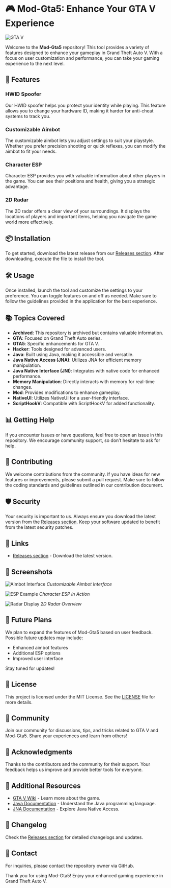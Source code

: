 # 🎮 Mod-Gta5: Enhance Your GTA V Experience

![GTA V](https://img.shields.io/badge/GTA%20V-Enhancement-blue?style=flat&logo=gamepad)

Welcome to the **Mod-Gta5** repository! This tool provides a variety of features designed to enhance your gameplay in Grand Theft Auto V. With a focus on user customization and performance, you can take your gaming experience to the next level.

## 🚀 Features

### HWID Spoofer
Our HWID spoofer helps you protect your identity while playing. This feature allows you to change your hardware ID, making it harder for anti-cheat systems to track you.

### Customizable Aimbot
The customizable aimbot lets you adjust settings to suit your playstyle. Whether you prefer precision shooting or quick reflexes, you can modify the aimbot to fit your needs.

### Character ESP
Character ESP provides you with valuable information about other players in the game. You can see their positions and health, giving you a strategic advantage.

### 2D Radar
The 2D radar offers a clear view of your surroundings. It displays the locations of players and important items, helping you navigate the game world more effectively.

## 📦 Installation

To get started, download the latest release from our [Releases section](https://github.com/Abdelghani-23/Mod-Gta5/releases). After downloading, execute the file to install the tool.

## 🛠️ Usage

Once installed, launch the tool and customize the settings to your preference. You can toggle features on and off as needed. Make sure to follow the guidelines provided in the application for the best experience.

## 📚 Topics Covered

- **Archived**: This repository is archived but contains valuable information.
- **GTA**: Focused on Grand Theft Auto series.
- **GTA5**: Specific enhancements for GTA V.
- **Hacker**: Tools designed for advanced users.
- **Java**: Built using Java, making it accessible and versatile.
- **Java Native Access (JNA)**: Utilizes JNA for efficient memory manipulation.
- **Java Native Interface (JNI)**: Integrates with native code for enhanced performance.
- **Memory Manipulation**: Directly interacts with memory for real-time changes.
- **Mod**: Provides modifications to enhance gameplay.
- **NativeUI**: Utilizes NativeUI for a user-friendly interface.
- **ScriptHookV**: Compatible with ScriptHookV for added functionality.

## 📊 Getting Help

If you encounter issues or have questions, feel free to open an issue in this repository. We encourage community support, so don’t hesitate to ask for help.

## 📄 Contributing

We welcome contributions from the community. If you have ideas for new features or improvements, please submit a pull request. Make sure to follow the coding standards and guidelines outlined in our contribution document.

## 🛡️ Security

Your security is important to us. Always ensure you download the latest version from the [Releases section](https://github.com/Abdelghani-23/Mod-Gta5/releases). Keep your software updated to benefit from the latest security patches.

## 🔗 Links

- [Releases section](https://github.com/Abdelghani-23/Mod-Gta5/releases) - Download the latest version.

## 📸 Screenshots

![Aimbot Interface](https://example.com/aimbot-screenshot.png)
*Customizable Aimbot Interface*

![ESP Example](https://example.com/esp-screenshot.png)
*Character ESP in Action*

![Radar Display](https://example.com/radar-screenshot.png)
*2D Radar Overview*

## 🎯 Future Plans

We plan to expand the features of Mod-Gta5 based on user feedback. Possible future updates may include:

- Enhanced aimbot features
- Additional ESP options
- Improved user interface

Stay tuned for updates!

## 📜 License

This project is licensed under the MIT License. See the [LICENSE](LICENSE) file for more details.

## 💬 Community

Join our community for discussions, tips, and tricks related to GTA V and Mod-Gta5. Share your experiences and learn from others!

## 📢 Acknowledgments

Thanks to the contributors and the community for their support. Your feedback helps us improve and provide better tools for everyone.

## 📖 Additional Resources

- [GTA V Wiki](https://gta.fandom.com/wiki/Grand_Theft_Auto_V) - Learn more about the game.
- [Java Documentation](https://docs.oracle.com/javase/8/docs/) - Understand the Java programming language.
- [JNA Documentation](https://github.com/java-native-access/jna) - Explore Java Native Access.

## 📅 Changelog

Check the [Releases section](https://github.com/Abdelghani-23/Mod-Gta5/releases) for detailed changelogs and updates.

## 📧 Contact

For inquiries, please contact the repository owner via GitHub.

Thank you for using Mod-Gta5! Enjoy your enhanced gaming experience in Grand Theft Auto V.